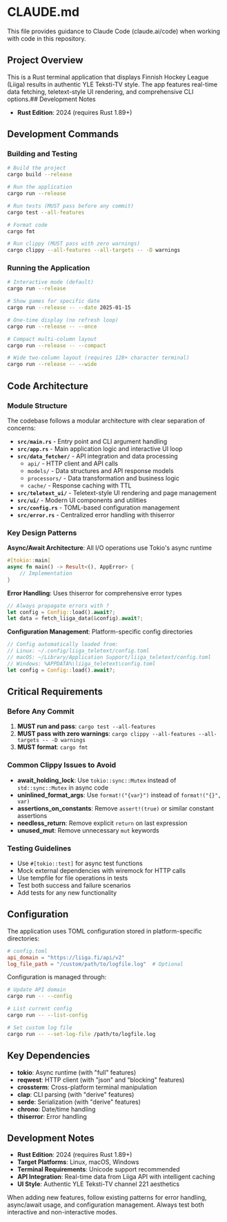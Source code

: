 # CLAUDE.md

This file provides guidance to Claude Code (claude.ai/code) when working with code in this repository.

## Project Overview

This is a Rust terminal application that displays Finnish Hockey League (Liiga) results in authentic YLE Teksti-TV style. The app features real-time data fetching, teletext-style UI rendering, and comprehensive CLI options.## Development Notes

- **Rust Edition**: 2024 (requires Rust 1.89+)

## Development Commands

### Building and Testing

```bash
# Build the project
cargo build --release

# Run the application
cargo run --release

# Run tests (MUST pass before any commit)
cargo test --all-features

# Format code
cargo fmt

# Run clippy (MUST pass with zero warnings)
cargo clippy --all-features --all-targets -- -D warnings
```

### Running the Application

```bash
# Interactive mode (default)
cargo run --release

# Show games for specific date
cargo run --release -- --date 2025-01-15

# One-time display (no refresh loop)
cargo run --release -- --once

# Compact multi-column layout
cargo run --release -- --compact

# Wide two-column layout (requires 128+ character terminal)
cargo run --release -- --wide
```

## Code Architecture

### Module Structure

The codebase follows a modular architecture with clear separation of concerns:

- **`src/main.rs`** - Entry point and CLI argument handling
- **`src/app.rs`** - Main application logic and interactive UI loop
- **`src/data_fetcher/`** - API integration and data processing
  - `api/` - HTTP client and API calls
  - `models/` - Data structures and API response models
  - `processors/` - Data transformation and business logic
  - `cache/` - Response caching with TTL
- **`src/teletext_ui/`** - Teletext-style UI rendering and page management
- **`src/ui/`** - Modern UI components and utilities
- **`src/config.rs`** - TOML-based configuration management
- **`src/error.rs`** - Centralized error handling with thiserror

### Key Design Patterns

**Async/Await Architecture**: All I/O operations use Tokio's async runtime

```rust
#[tokio::main]
async fn main() -> Result<(), AppError> {
    // Implementation
}
```

**Error Handling**: Uses thiserror for comprehensive error types

```rust
// Always propagate errors with ?
let config = Config::load().await?;
let data = fetch_liiga_data(&config).await?;
```

**Configuration Management**: Platform-specific config directories

```rust
// Config automatically loaded from:
// Linux: ~/.config/liiga_teletext/config.toml
// macOS: ~/Library/Application Support/liiga_teletext/config.toml
// Windows: %APPDATA%\liiga_teletext\config.toml
let config = Config::load().await?;
```

## Critical Requirements

### Before Any Commit

1. **MUST run and pass**: `cargo test --all-features`
2. **MUST pass with zero warnings**: `cargo clippy --all-features --all-targets -- -D warnings`
3. **MUST format**: `cargo fmt`

### Common Clippy Issues to Avoid

- **await_holding_lock**: Use `tokio::sync::Mutex` instead of `std::sync::Mutex` in async code
- **uninlined_format_args**: Use `format!("{var}")` instead of `format!("{}", var)`
- **assertions_on_constants**: Remove `assert!(true)` or similar constant assertions
- **needless_return**: Remove explicit `return` on last expression
- **unused_mut**: Remove unnecessary `mut` keywords

### Testing Guidelines

- Use `#[tokio::test]` for async test functions
- Mock external dependencies with wiremock for HTTP calls
- Use tempfile for file operations in tests
- Test both success and failure scenarios
- Add tests for any new functionality

## Configuration

The application uses TOML configuration stored in platform-specific directories:

```toml
# config.toml
api_domain = "https://liiga.fi/api/v2"
log_file_path = "/custom/path/to/logfile.log"  # Optional
```

Configuration is managed through:

```bash
# Update API domain
cargo run -- --config

# List current config
cargo run -- --list-config

# Set custom log file
cargo run -- --set-log-file /path/to/logfile.log
```

## Key Dependencies

- **tokio**: Async runtime (with "full" features)
- **reqwest**: HTTP client (with "json" and "blocking" features)
- **crossterm**: Cross-platform terminal manipulation
- **clap**: CLI parsing (with "derive" features)
- **serde**: Serialization (with "derive" features)
- **chrono**: Date/time handling
- **thiserror**: Error handling

## Development Notes

- **Rust Edition**: 2024 (requires Rust 1.89+)
- **Target Platforms**: Linux, macOS, Windows
- **Terminal Requirements**: Unicode support recommended
- **API Integration**: Real-time data from Liiga API with intelligent caching
- **UI Style**: Authentic YLE Teksti-TV channel 221 aesthetics

When adding new features, follow existing patterns for error handling, async/await usage, and configuration management. Always test both interactive and non-interactive modes.
